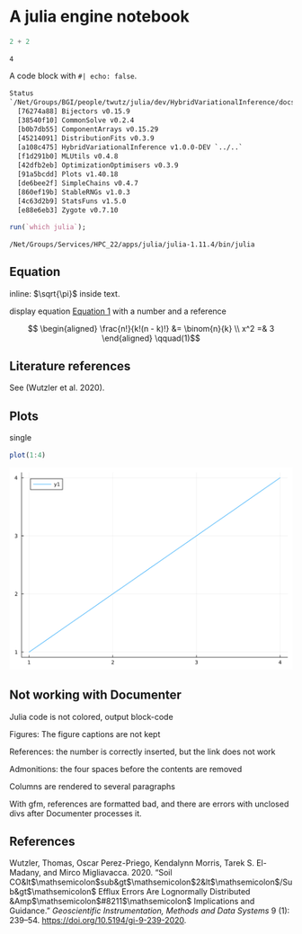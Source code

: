 # A julia engine notebook


``` julia
2 + 2
```

    4

A code block with `#| echo: false`.

    Status `/Net/Groups/BGI/people/twutz/julia/dev/HybridVariationalInference/docs/src/tutorials/Project.toml`
      [76274a88] Bijectors v0.15.9
      [38540f10] CommonSolve v0.2.4
      [b0b7db55] ComponentArrays v0.15.29
      [45214091] DistributionFits v0.3.9
      [a108c475] HybridVariationalInference v1.0.0-DEV `../..`
      [f1d291b0] MLUtils v0.4.8
      [42dfb2eb] OptimizationOptimisers v0.3.9
      [91a5bcdd] Plots v1.40.18
      [de6bee2f] SimpleChains v0.4.7
      [860ef19b] StableRNGs v1.0.3
      [4c63d2b9] StatsFuns v1.5.0
      [e88e6eb3] Zygote v0.7.10

``` julia
run(`which julia`);
```

    /Net/Groups/Services/HPC_22/apps/julia/julia-1.11.4/bin/julia

## Equation

inline: $\sqrt{\pi}$ inside text.

display equation [Equation 1](#eq-general) with a number and a reference

$$
\begin{aligned}
\frac{n!}{k!(n - k)!} &= \binom{n}{k}
\\
x^2 =& 3
\end{aligned}
 \qquad(1)$$

## Literature references

See (Wutzler et al. 2020).

## Plots

single

``` julia
plot(1:4)
```

![](test1_files/figure-commonmark/fig-limits-output-1.svg)

## Not working with Documenter

Julia code is not colored, output block-code

Figures: The figure captions are not kept

References: the number is correctly inserted, but the link does not work

Admonitions: the four spaces before the contents are removed

Columns are rendered to several paragraphs

With gfm, references are formatted bad, and there are errors with unclosed divs
after Documenter processes it.

## References

Wutzler, Thomas, Oscar Perez-Priego, Kendalynn Morris, Tarek S. El-Madany, and Mirco Migliavacca. 2020. “Soil CO&lt$\mathsemicolon$sub&gt$\mathsemicolon$2&lt$\mathsemicolon$/Sub&gt$\mathsemicolon$ Efflux Errors Are Lognormally Distributed &Amp$\mathsemicolon$\#8211$\mathsemicolon$ Implications and Guidance.” *Geoscientific Instrumentation, Methods and Data Systems* 9 (1): 239–54. <https://doi.org/10.5194/gi-9-239-2020>.
